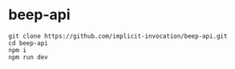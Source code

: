# beep-api

```
git clone https://github.com/implicit-invocation/beep-api.git
cd beep-api
npm i
npm run dev
```
